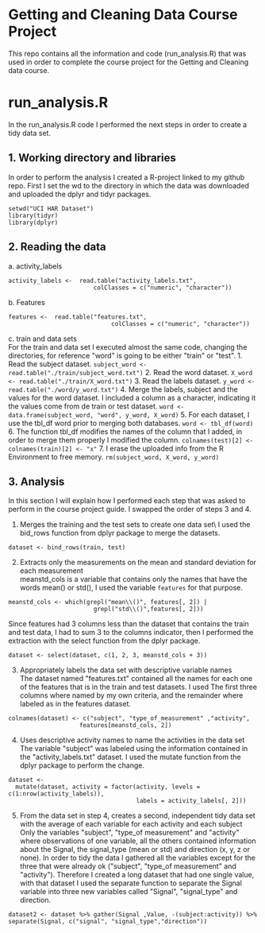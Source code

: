 # Getting and Cleaning Data Course Project
This repo contains all the information and code (run_analysis.R) that was used in order to complete the course project for the Getting and Cleaning data course.

# run_analysis.R

In the run_analysis.R code I performed the next steps in order to create a tidy data set.

## 1. Working directory and libraries
In order to perform the analysis I created a R-project linked to my github repo. First I set the wd to the directory in which the data was downloaded and uploaded the dplyr and tidyr packages.

```
setwd("UCI HAR Dataset")
library(tidyr)
library(dplyr)
```

## 2. Reading the data

a.  activity_labels
```
activity_labels <-  read.table("activity_labels.txt", 
                        colClasses = c("numeric", "character"))
```
b. Features
```
features <-  read.table("features.txt", 
                             colClasses = c("numeric", "character"))
```
c. train and data sets\
For the train and data set I executed almost the same code, changing the directories, for reference "word" is going to be either "train" or "test".
    1. Read the subject dataset.
    ```
    subject_word <- read.table("./train/subject_word.txt")
    ```
    2. Read the word dataset.
    ```
    X_word <- read.table("./train/X_word.txt")
    ```
    3. Read the labels dataset.
    ```
    y_word <- read.table("./word/y_word.txt")
    ```
    4. Merge the labels, subject and the values for the word dataset. I included a column as a character, indicating it the values come from de train or test dataset.
    ```
    word <- data.frame(subject_word, "word", y_word, X_word)
    ```
    5. For each dataset, I use the tbl_df word prior to merging both databases.
    ```
    word <- tbl_df(word)
    ```
    6. The function tbl_df modifies the names of the column that I added, in order to merge them properly I modified the column.
    ```
    colnames(test)[2] <- colnames(train)[2] <- "x"
    ```
    7. I erase the uploaded info from the R Environment to free memory.
    ```
    rm(subject_word, X_word, y_word)
    ```

## 3. Analysis
In this section I will explain how I performed each step that was asked to perform in the course project guide. I swapped the order of steps 3 and 4.

1. Merges the training and the test sets to create one data set\ 
I used the bid_rows function from dplyr package to merge the datasets.
```
dataset <- bind_rows(train, test)
```
2. Extracts only the measurements on the mean and standard deviation for each measurement\
meanstd_cols is a variable that contains only the names that have the words mean() or std(), I used the variable `features` for that purpose.
```
meanstd_cols <- which(grepl("mean\\()", features[, 2]) | 
                        grepl("std\\()",features[, 2]))
```
Since features had 3 columns less than the dataset that contains the train and test data, I had to sum 3 to the columns indicator, then I performed the extraction with the select function from the dplyr package.
```
dataset <- select(dataset, c(1, 2, 3, meanstd_cols + 3))
```
3. Appropriately labels the data set with descriptive variable names\
The dataset named "features.txt" contained all the names for each one of the features that is in the train and test datasets. I used The first three columns where named by my own criteria, and the remainder where labeled as in the features dataset.
```
colnames(dataset) <- c("subject", "type_of_measurement" ,"activity", 
                    features[meanstd_cols, 2])
```
4. Uses descriptive activity names to name the activities in the data set\
The variable "subject" was labeled using the information contained in the "activity_labels.txt" dataset. I used the mutate function from the dplyr package to perform the change.
```
dataset <-
  mutate(dataset, activity = factor(activity, levels = c(1:nrow(activity_labels)), 
                                    labels = activity_labels[, 2]))
```
5. From the data set in step 4, creates a second, independent tidy data set with the average of each variable for each activity and each subject\
Only the variables "subject", "type_of measurement" and "activity" where observations of one variable, all the others contained information about the Signal, the signal_type (mean or std) and direction (x, y, z or none). In order to tidy the data I gathered all the variables except for the three that were already ok ("subject", "type_of measurement" and "activity"). Therefore I created a long dataset that had one single value, with that dataset I used the separate function to separate the Signal variable into three new variables called "Signal", "signal_type" and direction.
```
dataset2 <- dataset %>% gather(Signal ,Value, -(subject:activity)) %>% separate(Signal, c("signal", "signal_type","direction"))
```
